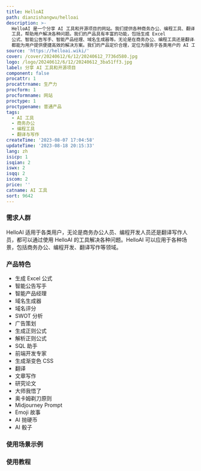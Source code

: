 ```yaml
---
title: HelloAI
path: dianzishangwu/helloai
description: >-
  HelloAI 是一个分享 AI 工具和开源项目的网站。我们提供各种商务办公、编程工具、翻译与写作等 AI
  工具，帮助用户解决各种问题。我们的产品具有丰富的功能，包括生成 Excel
  公式、智能公告写手、智能产品经理、域名生成器等。无论是在商务办公、编程工具还是翻译与写作方面，HelloAI
  都能为用户提供便捷高效的解决方案。我们的产品定价合理，定位为服务于各类用户的 AI 工具平台。
source: 'https://helloai.wiki/'
cover: /cover/20240612/6/12/20240612_7736d580.jpg
logo: /logo/20240612/6/12/20240612_3ba51ff3.jpg
label: 分享 AI 工具和开源项目
component: false
procattr: 1
procattrname: 生产力
procform: 1
procformname: 网站
proctype: 1
proctypename: 普通产品
tags:
  - AI 工具
  - 商务办公
  - 编程工具
  - 翻译与写作
createTime: '2023-08-07 17:04:58'
updateTime: '2023-08-18 20:15:33'
lang: zh
isicp: 1
isqian: 2
iswx: 2
isqq: 2
iscom: 2
price: ''
catname: AI 工具
sort: 9642
---
```




### 需求人群
HelloAI 适用于各类用户，无论是商务办公人员、编程开发人员还是翻译写作人员，都可以通过使用 HelloAI 的工具解决各种问题。HelloAI 可以应用于各种场景，包括商务办公、编程开发、翻译写作等领域。

### 产品特色
- 生成 Excel 公式
- 智能公告写手
- 智能产品经理
- 域名生成器
- 域名评分
- SWOT 分析
- 广告策划
- 生成正则公式
- 解析正则公式
- SQL 助手
- 前端开发专家
- 生成渐变色 CSS
- 翻译
- 文章写作
- 研究论文
- 大师我悟了
- 奥卡姆剃刀原则
- Midjourney Prompt
- Emoji 故事
- AI 抛硬币
- AI 骰子

### 使用场景示例


### 使用教程


  

